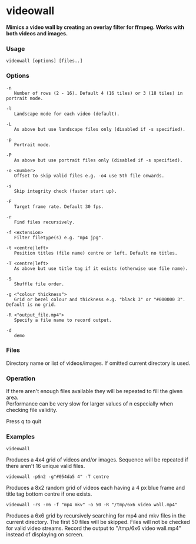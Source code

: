 # videowall
**Mimics a video wall by creating an overlay filter for ffmpeg. Works with both videos and images.**

### Usage  
```  
videowall [options] [files..]
```
### Options
	-n
	   Number of rows (2 - 16). Default 4 (16 tiles) or 3 (18 tiles) in portrait mode.  
	
	-l
	   Landscape mode for each video (default).  
	
	-L
	   As above but use landscape files only (disabled if -s specified).  
	
	-p
	   Portrait mode.  
	
	-P
	   As above but use portrait files only (disabled if -s specified).  
	
	-o <number>
	   Offset to skip valid files e.g. -o4 use 5th file onwards.
	
	-s
	   Skip integrity check (faster start up).  
	
	-F
	   Target frame rate. Default 30 fps.  
	
	-r
	   Find files recursively.  
	
	-f <extension>
	   Filter filetype(s) e.g. "mp4 jpg".  
	
	-t <centre|left>
	   Position titles (file name) centre or left. Default no titles.  
	
	-T <centre|left>
	   As above but use title tag if it exists (otherwise use file name).  
	
	-S
	   Shuffle file order.
	
	-g <"colour thickness">
	   Grid or bezel colour and thickness e.g. "black 3" or "#000000 3". Default is no grid.  
	
	-R <"output_file.mp4">
	   Specify a file name to record output.  
	
	-d
	   demo  

### Files
Directory name or list of videos/images. If omitted current directory is used.

### Operation
If there aren't enough files available they will be repeated to fill the given area.  
Performance can be very slow for larger values of n especially when checking file validity.

Press q to quit  

### Examples
```
videowall
```
Produces a 4x4 grid of videos and/or images. Sequence will be repeated if there aren't 16 unique valid files.
```
videowall -pSn2 -g"#054da5 4" -T centre
```
Produces a 8x2 random grid of videos each having a 4 px blue frame and title tag bottom centre if one exists.
```
videowall -rs -n6 -f "mp4 mkv" -o 50 -R "/tmp/6x6 video wall.mp4"
```
Produces a 6x6 grid by recursively searching for mp4 and mkv files in the current directory. The first 50 files will be skipped. Files will not be checked for valid video streams. Record the output to "/tmp/6x6 video wall.mp4" instead of displaying on screen.
